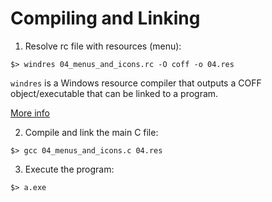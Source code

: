 # Compiling and Linking

1. Resolve rc file with resources (menu):

`$> windres 04_menus_and_icons.rc -O coff -o 04.res`

`windres` is a Windows resource compiler that outputs a COFF object/executable that can be linked
to a program.

[More info](https://sourceware.org/binutils/docs-2.27/binutils/windres.html)

2. Compile and link the main C file:

`$> gcc 04_menus_and_icons.c 04.res`

3. Execute the program:

`$> a.exe`